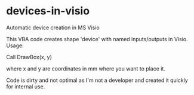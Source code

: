 # devices-in-visio
Automatic device creation in MS Visio

This VBA code creates shape 'device' with named inputs/outputs in Visio. 
Usage:

Call DrawBox(x, y)

where x and y are coordinates in mm where you want to place it.

Code is dirty and not optimal as I'm not a developer and created it quickly for internal use. 
